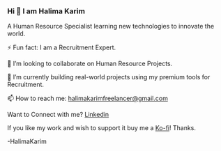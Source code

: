 ### Hi 👋 I am Halima Karim

A Human Resource Specialist learning new technologies to innovate the world.

⚡ Fun fact: I am a Recruitment Expert.

👯 I’m looking to collaborate on Human Resource Projects.

🔭 I’m currently building real-world projects using my premium tools for Recruitment.

📫 How to reach me: halimakarimfreelancer@gmail.com

Want to Connect with me? [Linkedin](https://www.linkedin.com/in/)

If you like my work and wish to support it buy me a [Ko-fi](https://ko-fi.com/)!  Thanks.

 -HalimaKarim

<!---
HalimaKarim/HalimaKarim is a ✨ special ✨ repository because its `README.md` (this file) appears on your GitHub profile.
You can click the Preview link to take a look at your changes.
--->
